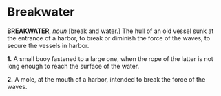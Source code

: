 # Breakwater

**BREAKWATER**, _noun_ \[break and water.\] The hull of an old vessel sunk at the entrance of a harbor, to break or diminish the force of the waves, to secure the vessels in harbor.

**1.** A small buoy fastened to a large one, when the rope of the latter is not long enough to reach the surface of the water.

**2.** A mole, at the mouth of a harbor, intended to break the force of the waves.